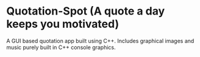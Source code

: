 # Quotation-Spot (A quote a day keeps you motivated)

A GUI based quotation app built using C++. Includes graphical images and music purely built in C++ console graphics. 
